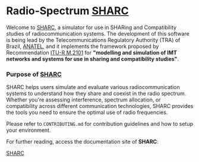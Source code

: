 # Radio-Spectrum [SHARC](https://sharcproject.vercel.app/)

Welcome to [SHARC](https://sharcproject.vercel.app/), a simulator for use in SHARing and Compatibility studies of radiocommunication systems. The development of this software is being lead by the Telecommunications Regulatory Authority (TRA) of Brazil, [ANATEL](https://www.gov.br/anatel/pt-br), and it implements the framework proposed by Recommendation [ITU-R M.2101](https://www.itu.int/rec/R-REC-M.2101/en) for **"modelling and simulation of IMT networks and systems for use in sharing and compatibility studies"**.

### Purpose of [SHARC](https://sharcproject.vercel.app/)

SHARC helps users simulate and evaluate various radiocommunication systems to understand how they share and coexist in the radio spectrum. Whether you're assessing interference, spectrum allocation, or compatibility across different communication technologies, SHARC provides the tools you need to ensure the optimal use of radio frequencies.

Please refer to `CONTRIBUTING.md` for contribution guidelines and how to setup your environment.

For further reading, access the documentation site of **SHARC**:

[SHARC](https://sharcproject.vercel.app/)
